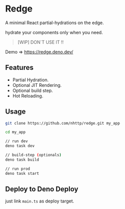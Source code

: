 # Redge

A minimal React partial-hydrations on the edge.

hydrate your components only when you need.

> [WIP] DON`T USE IT !!

Demo => https://redge.deno.dev/

## Features

- Partial Hydration.
- Optional JIT Rendering.
- Optional build step.
- Hot Reloading.

## Usage

```bash
git clone https://github.com/nhttp/redge.git my_app

cd my_app

// run dev
deno task dev

// build-step (optionals)
deno task build

// run prod 
deno task start
```

## Deploy to Deno Deploy

just link `main.ts` as deploy target.
